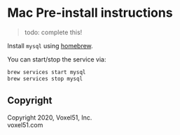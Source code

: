 # Mac Pre-install instructions

> todo: complete this!

Install `mysql` using [homebrew](https://brew.sh).

You can start/stop the service via:

```bash
brew services start mysql
brew services stop mysql
```


## Copyright

Copyright 2020, Voxel51, Inc.<br>
voxel51.com
